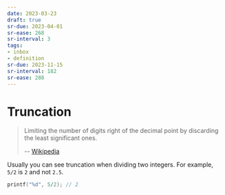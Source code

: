 ```yaml
---
date: 2023-03-23
draft: true
sr-due: 2023-04-01
sr-ease: 268
sr-interval: 3
tags:
- inbox
- definition
sr-due: 2023-11-15
sr-interval: 182
sr-ease: 288
---
```


# Truncation

> Limiting the number of digits right of the decimal point by discarding the
> least significant ones.
>
> -- [Wikipedia](https://en.wikipedia.org/wiki/Truncation)

Usually you can see truncation when dividing two integers. For example, `5/2` is
`2` and not `2.5`.

```c
printf("%d", 5/2); // 2
```